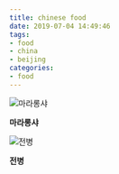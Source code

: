 ```yaml
---
title: chinese food
date: 2019-07-04 14:49:46
tags:
- food
- china
- beijing
categories:
- food
---
```



![마라롱샤](/images/food/20190616_005843.jpg "마라롱샤")

**마라롱샤**

![전병](/images/food/20190721_182339.jpg "전병")

**전병**